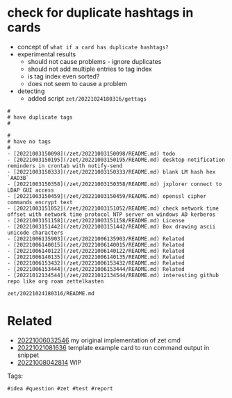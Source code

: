 # check for duplicate hashtags in cards

- concept of `what if a card has duplicate hashtags?`
- experimental results
  - should not cause problems - ignore duplicates
  - should not add multiple entries to tag index
  - is tag index even sorted?
  - does not seem to cause a problem
- detecting
  - added script `zet/20221024180316/gettags`

```
#
# have duplicate tags
#

#
# have no tags
#
- [20221003150098](/zet/20221003150098/README.md) todo 
- [20221003150195](/zet/20221003150195/README.md) desktop notification reminders in crontab with notify-send 
- [20221003150333](/zet/20221003150333/README.md) blank LM hash hex `AAD3B` 
- [20221003150358](/zet/20221003150358/README.md) jxplorer connect to LDAP GUI access 
- [20221003150459](/zet/20221003150459/README.md) openssl cipher commands encrypt text 
- [20221003151052](/zet/20221003151052/README.md) check network time offset with network time protocol NTP server on windows AD kerberos 
- [20221003151158](/zet/20221003151158/README.md) License 
- [20221003151442](/zet/20221003151442/README.md) Box drawing ascii unicode characters 
- [20221006135903](/zet/20221006135903/README.md) Related 
- [20221006140015](/zet/20221006140015/README.md) Related 
- [20221006140122](/zet/20221006140122/README.md) Related 
- [20221006140135](/zet/20221006140135/README.md) Related 
- [20221006153432](/zet/20221006153432/README.md) Related 
- [20221006153444](/zet/20221006153444/README.md) Related 
- [20221012134544](/zet/20221012134544/README.md) interesting github repo like org roam zettelkasten 
```

` zet/20221024180316/README.md `

# Related

- [20221006032546](/zet/20221006032546/README.md) my original implementation of zet cmd
- [20221021081636](/zet/20221021081636/README.md) template example card to run command output in snippet
- [20221008042814](/zet/20221008042814/README.md) WIP

Tags:

    #idea #question #zet #test #report
